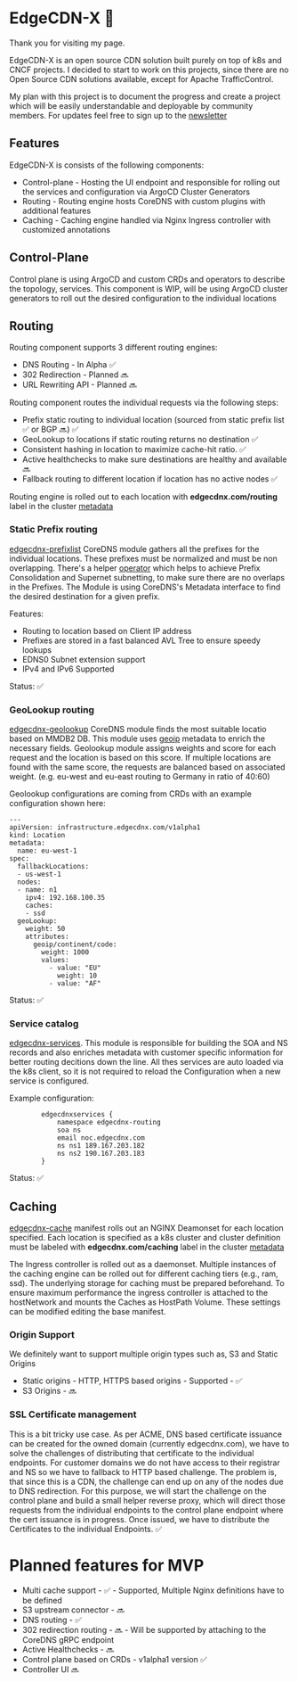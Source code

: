 # EdgeCDN-X 👋
Thank you for visiting my page. 

EdgeCDN-X is an open source CDN solution built purely on top of k8s and CNCF projects. 
I decided to start to work on this projects, since there are no Open Source CDN solutions available, except for Apache TrafficControl.

My plan with this project is to document the progress and create a project which will be easily understandable and deployable by community members.
For updates feel free to sign up to the [newsletter](https://mailing.edgecdnx.com/subscription/form)



## Features
EdgeCDN-X is consists of the following components:
* Control-plane - Hosting the UI endpoint and responsible for rolling out the services and configuration via ArgoCD Cluster Generators
* Routing - Routing engine hosts CoreDNS with custom plugins with additional features
* Caching - Caching engine handled via Nginx Ingress controller with customized annotations

## Control-Plane
Control plane is using ArgoCD and custom CRDs and operators to describe the topology, services. This component is WIP, will be using ArgoCD cluster generators to roll out the desired configuration to the individual locations

## Routing
Routing component supports 3 different routing engines:
* DNS Routing - In Alpha ✅
* 302 Redirection - Planned 🔜
* URL Rewriting API - Planned 🔜

Routing component routes the individual requests via the following steps:
* Prefix static routing to individual location (sourced from static prefix list ✅ or BGP 🔜) ✅
* GeoLookup to locations if static routing returns no destination ✅
* Consistent hashing in location to maximize cache-hit ratio. ✅
* Active healthchecks to make sure destinations are healthy and available 🔜
* Fallback routing to different location if location has no active nodes ✅

Routing engine is rolled out to each location with **edgecdnx.com/routing** label in the cluster [metadata](https://argo-cd.readthedocs.io/en/stable/operator-manual/applicationset/Generators-Cluster/)

### Static Prefix routing
[edgecdnx-prefixlist](https://github.com/EdgeCDN-X/edgecdnx-prefixlist) CoreDNS module gathers all the prefixes for the individual locations. These prefixes must be normalized and must be non overlapping. There's a helper [operator](https://github.com/EdgeCDN-X/edgecdnx-controller) which helps to achieve Prefix Consolidation and Supernet subnetting, to make sure there are no overlaps in the Prefixes. The Module is using CoreDNS's Metadata interface to find the desired destination for a given prefix.

Features:
* Routing to location based on Client IP address 
* Prefixes are stored in a fast balanced AVL Tree to ensure speedy lookups
* EDNS0 Subnet extension support
* IPv4 and IPv6 Supported

Status:  ✅ 

### GeoLookup routing
[edgecdnx-geolookup](https://github.com/EdgeCDN-X/edgecdnx-geolookup) CoreDNS module finds the most suitable locatio based on MMDB2 DB. This module uses [geoip](https://coredns.io/plugins/geoip/) metadata to enrich the necessary fields.
Geolookup module assigns weights and score for each request and the location is based on this score. If multiple locations are found with the same score, the requests are balanced based on associated weight. (e.g. eu-west and eu-east routing to Germany in ratio of 40:60)

Geolookup configurations are coming from CRDs with an example configuration shown here:
```
---
apiVersion: infrastructure.edgecdnx.com/v1alpha1
kind: Location
metadata:
  name: eu-west-1
spec:
  fallbackLocations:
  - us-west-1
  nodes:
  - name: n1
    ipv4: 192.168.100.35
    caches:
    - ssd
  geoLookup:
    weight: 50
    attributes:
      geoip/continent/code:
        weight: 1000
        values:
          - value: "EU"
            weight: 10
          - value: "AF"
```

Status: ✅

### Service catalog
[edgecdnx-services](https://github.com/EdgeCDN-X/edgecdnx-services). This module is responsible for building the SOA and NS records and also enriches metadata with customer specific information for better routing decitions down the line. All thes services are auto loaded via the k8s client, so it is not required to reload the Configuration when a new service is configured.

Example configuration:
```
        edgecdnxservices {
            namespace edgecdnx-routing
            soa ns
            email noc.edgecdnx.com
            ns ns1 189.167.203.182
            ns ns2 190.167.203.183
        }
```

Status: ✅

## Caching
[edgecdnx-cache](https://github.com/EdgeCDN-X/bootstrap/blob/main/edgecdnx/edgecdnx-cache.yaml) manifest rolls out an NGINX Deamonset for each location specified. Each location is specified as a k8s cluster and cluster definition must be labeled with **edgecdnx.com/caching** label in the cluster [metadata](https://argo-cd.readthedocs.io/en/stable/operator-manual/applicationset/Generators-Cluster/)

The Ingress controller is rolled out as a daemonset. Multiple instances of the caching engine can be rolled out for different caching tiers (e.g., ram, ssd). The underlying storage for caching must be prepared beforehand. To ensure maximum performance the ingress controller is attached to the hostNetwork and mounts the Caches as HostPath Volume. These settings can be modified editing the base manifest.


### Origin Support
We definitely want to support multiple origin types such as, S3 and Static Origins
* Static origins - HTTP, HTTPS based origins - Supported - ✅
* S3 Origins -  🔜

### SSL Certificate management
This is a bit tricky use case. As per ACME, DNS based certificate issuance can be created for the owned domain (currently edgecdnx.com), we have to solve the challenges of distributing that certificate to the individual endpoints. For customer domains we do not have access to their registrar and NS so we have to fallback to HTTP based challenge. The problem is, that since this is a CDN, the challenge can end up on any of the nodes due to DNS redirection. For this purpose, we will start the challenge on the control plane and build a small helper reverse proxy, which will direct those requests from the individual endpoints to the control plane endpoint where the cert issuance is in progress. Once issued, we have to distribute the Certificates to the individual Endpoints.  ✅

# Planned features for MVP
* Multi cache support -  ✅ - Supported, Multiple Nginx definitions have to be defined
* S3 upstream connector -  🔜
* DNS routing -  ✅
* 302 redirection routing - 🔜 - Will be supported by attaching to the CoreDNS gRPC endpoint
* Active Healthchecks -  🔜
* Control plane based on CRDs - v1alpha1 version  ✅
* Controller UI  🔜

